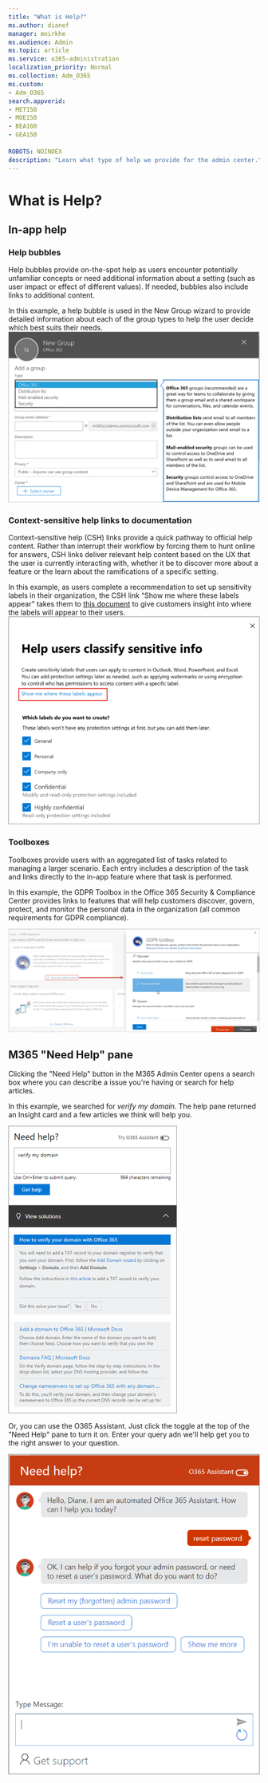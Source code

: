 ```yaml
---
title: "What is Help?"
ms.author: dianef
manager: mnirkhe
ms.audience: Admin
ms.topic: article
ms.service: o365-administration
localization_priority: Normal
ms.collection: Adm_O365
ms.custom:
- Adm_O365
search.appverid:
- MET150
- MOE150
- BEA160
- GEA150

ROBOTS: NOINDEX
description: "Learn what type of help we provide for the admin center."
---
```

<!-- The following is just placeholder text from Madhura's mail. We need to add images/examples of each -->

# What is Help?





## In-app help
### Help bubbles
Help bubbles provide on-the-spot help as users encounter potentially unfamiliar concepts or need additional information about a setting (such as user impact or effect of different values). If needed, bubbles also include links to additional content.

In this example, a help bubble is used in the New Group wizard to provide detailed information about each of the group types to help the user decide which best suits their needs.
![Help bubble](../media/what-is-help/helpbubble.png)

### Context-sensitive help links to documentation
Context-sensitive help (CSH) links provide a quick pathway to official help content. Rather than interrupt their workflow by forcing them to hunt online for answers, CSH links deliver relevant help content based on the UX that the user is currently interacting with, whether it be to discover more about a feature or the learn about the ramifications of a specific setting.

In this example, as users complete a recommendation to set up sensitivity labels in their organization, the CSH link “Show me where these labels appear” takes them to [this document](https://go.microsoft.com/fwlink/?linkid=2005245) to give customers insight into where the labels will appear to their users.
![CSH](../media/what-is-help/cshexample.png)



### Toolboxes
Toolboxes provide users with an aggregated list of tasks related to managing a larger scenario. Each entry includes a description of the task and links directly to the in-app feature where that task is performed.

In this example, the GDPR Toolbox in the Office 365 Security & Compliance Center provides links to features that will help customers discover, govern, protect, and monitor the personal data in the organization (all common requirements for GDPR compliance).

![Toolboxes](../media/what-is-help/toolboxesexample.png)


## M365 "Need Help" pane
Clicking the "Need Help" button in the M365 Admin Center opens a search box where you can describe a issue you're having or search for help articles.

In this example, we searched for *verify my domain*. 
The help pane returned an Insight card and a few articles we think will help you.

![Need help](../media/what-is-help/helppane.png)

Or, you can use the O365 Assistant. Just click the toggle at the top of the "Need Help" pane to turn it on. Enter your query adn we'll help get you to the right answer to your question.   

![Chatbot](../media/what-is-help/chatbot.png)

